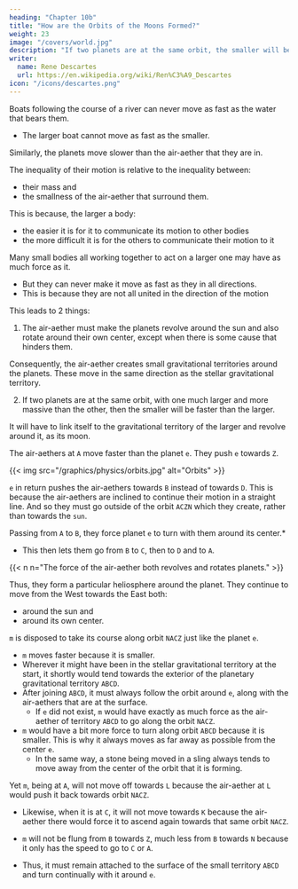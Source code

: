 ```yaml
---
heading: "Chapter 10b"
title: "How are the Orbits of the Moons Formed?"
weight: 23
image: "/covers/world.jpg"
description: "If two planets are at the same orbit, the smaller will be faster than the larger"
writer:
  name: Rene Descartes
  url: https://en.wikipedia.org/wiki/Ren%C3%A9_Descartes
icon: "/icons/descartes.png"
---
```




Boats following the course of a river can never move as fast as the water that bears them.
- The larger boat cannot move as fast as the smaller.

Similarly, the planets move slower than the air-aether that they are in. 

<!-- Even though the planets follow the course of the air-aether without resistance and move with the same agitation as it,  that is not to say thereby that the planets ever move entirely as fast as the matter.  -->

The inequality of their motion is relative to the inequality between:
- their mass and
- the smallness of the air-aether that surround them. 

This is because, the larger a body:
- the easier it is for it to communicate its motion to other bodies
- the more difficult it is for the others to communicate their motion to it 

Many small bodies all working together to act on a larger one may have as much force as it. 
- But they can never make it move as fast as they in all directions. 
- This is because they are not all united in the direction of the motion

<!-- if they agree in some of their motions which they communicate to it, at the same time they most certainly differ in others which they cannot communicate to it. -->

This leads to 2 things:

1. The air-aether must make the planets revolve around the sun and also rotate around their own center, except when there is some cause that hinders them.

Consequently, the air-aether creates small gravitational territories around the planets. These move in the same direction as the stellar gravitational territory.

2. If two planets are at the same orbit, with one much larger and more massive than the other, then the smaller will be faster than the larger.

It will have to link itself to the gravitational territory of the larger and revolve around it, as its moon. 


The air-aethers at `A` move faster than the planet `e`. They push `e` towards `Z`. 

{{< img src="/graphics/physics/orbits.jpg" alt="Orbits" >}}


`e` in return pushes the air-aethers towards `B` instead of towards `D`.  This is because the air-aethers are inclined to continue their motion in a straight line. And so they must go outside of the orbit `ACZN` which they create, rather than towards the `sun`.

Passing from `A` to `B`, they force planet `e` to turn with them around its center.*
- This then lets them go from `B` to `C`, then to `D` and to `A`. 


{{< n n="The force of the air-aether both revolves and rotates planets." >}}
 

Thus, they form a particular heliosphere around the planet. They continue to move from the West towards the East both:
- around the sun and
- around its own center.

`m` is disposed to take its course along orbit `NACZ` just like the planet `e`.  
- `m` moves faster because it is smaller. 
- Wherever it might have been in the stellar gravitational territory at the start, it shortly would tend towards the exterior of the planetary gravitational territory `ABCD`.
- After joining `ABCD`, it must always follow the orbit around `e`, along with the air-aethers that are at the surface.
  - If `e` did not exist, `m` would have exactly as much force as the air-aether of territory `ABCD` to go along the orbit `NACZ`. 
- `m` would have a bit more force to turn along orbit `ABCD` because it is smaller. This is why it always moves as far away as possible from the center `e`. 
  - In the same way, a stone being moved in a sling always tends to move away from the center of the orbit that it is forming.

Yet `m`, being at `A`, will not move off towards `L` because the air-aether at `L` would push it back towards orbit `NACZ`.
- Likewise, when it is at `C`, it will not move towards `K` because the air-aether there would force it to ascend again towards that same orbit `NACZ`. 

- `m` will not be flung from `B` towards `Z`, much less from `B` towards `N` because it only has the speed to go to `C` or `A`.
<!-- just as it could not go as directly from  easily nor as fast as it could toward C and toward A.[49]  -->
  - Thus, it must remain attached to the surface of the small territory `ABCD` and turn continually with it around `e`. 

<!-- That is what impedes its forming another small heaven about it, which would make it turn again about its own center. -->

<!-- I shall discuss how one can find more planets joined together and taking their course about one another, such as those that the new astronomers have observed about Jupiter and Saturn. -->

<!-- I only mention Jupiter and Saturn to represent to you (by the planet marked T) the earth we inhabit and (by that marked ¢ [Moon]) the moon that turns about it. -->

